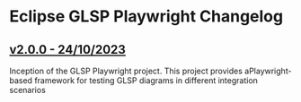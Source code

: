 # Eclipse GLSP Playwright Changelog

## [v2.0.0 - 24/10/2023]((https://github.com/eclipse-glsp/glsp-playwright/releases/tag/v2.0.0))

Inception of the GLSP Playwright project.
This project provides aPlaywright-based framework for testing GLSP diagrams in different integration scenarios

